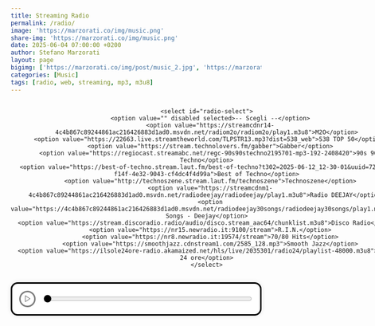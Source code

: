 ```yaml
---
title: Streaming Radio
permalink: /radio/
image: 'https://marzorati.co/img/music.png'
share-img: 'https://marzorati.co/img/music.png'
date: 2025-06-04 07:00:00 +0200
author: Stefano Marzorati
layout: page
bigimg: ['https://marzorati.co/img/post/music_2.jpg', 'https://marzorati.co/img/post/music_3.jpg']
categories: [Music]
tags: [radio, web, streaming, mp3, m3u8]
---
```


<style>
  .radio-wrapper {
    text-align: center;
    margin-bottom: 2em;
    font-family: sans-serif;
  }

  .radio-container {
    display: inline-flex;
    flex-direction: column;
    align-items: center;
  }

  #radio-select {
    padding: 0.75em 1.2em;
    font-size: 1.5rem;
    border: 1px solid #ccc;
    border-radius: 0.75em;
    background-color: #f9f9f9;
    color: #333;
    outline: none;
    appearance: none;
    background-image: url("data:image/svg+xml;utf8,<svg fill='gray' height='20' viewBox='0 0 24 24' width='20' xmlns='http://www.w3.org/2000/svg'><path d='M7 10l5 5 5-5z'/></svg>");
    background-repeat: no-repeat;
    background-position: right 0.8em center;
    background-size: 1em;
    transition: border 0.3s ease, box-shadow 0.3s ease;
    max-width: 230px;
    width: 100%;
    margin-top: 0.5em;
  }

  #radio-select:hover {
    border-color: #aaa;
  }

  #radio-select:focus {
    border-color: #4A90E2;
    box-shadow: 0 0 0 3px rgba(74, 144, 226, 0.2);
  }

  label[for="radio-select"] {
    font-weight: bold;
    font-size: 2rem;
    margin-bottom: 0.3em;
    color: black;
  }

  .custom-player {
    display: flex;
    align-items: center;
    justify-content: center;
    gap: 1em;
    background: #fff;
    padding: 1em;
    border-radius: 1em;
    box-shadow: 0 0 10px rgba(0, 0, 0, 0.1);
    border: 3px solid #000;
    margin-top: 1em;
  }

  #play-pause {
    background: #fff;
    color: #000;
    border: 3px solid #000;
    border-radius: 50%;
    width: 2.5em;
    height: 2.5em;
    cursor: pointer;
    transition: background 0.3s, color 0.3s;
    display: flex;
    align-items: center;
    justify-content: center;
    padding: 0;
  }

  #play-pause svg {
    width: 1.2em;
    height: 1.2em;
  }

  #play-pause:hover:enabled {
    background: #f0f0f0;
  }

  #play-pause:disabled {
    opacity: 0.5;
    cursor: not-allowed;
  }

  #progress {
    flex: 1;
    accent-color: #000;
    background-color: #eee;
    height: 8px;
    border-radius: 5px;
    cursor: pointer;
  }

  @media (max-width: 600px) {
    #radio-select {
      font-size: 2rem;
      padding: 1em;
    }

    label[for="radio-select"] {
      font-size: 1.5rem;
    }
  }
</style>

<div class="radio-wrapper">
  <div class="radio-container">
    
    <select id="radio-select">
      <option value="" disabled selected>-- Scegli --</option>
      <option value="https://streamcdnr14-4c4b867c89244861ac216426883d1ad0.msvdn.net/radiom2o/radiom2o/play1.m3u8">M2O</option>
      <option value="https://22663.live.streamtheworld.com/TLPSTR13.mp3?dist=538_web">538 TOP 50</option>
      <option value="https://stream.technolovers.fm/gabber">Gabber</option>
      <option value="https://regiocast.streamabc.net/regc-90s90stechno2195701-mp3-192-2408420">90s 90s Techno</option>
	  <option value="https://best-of-techno.stream.laut.fm/best-of-techno?t302=2025-06-12_12-30-01&uuid=72708501-f14f-4e32-9043-cf4dc4f4d99a">Best of Techno</option>
      <option value="http://technoszene.stream.laut.fm/technoszene">Technoszene</option>
      <option value="https://streamcdnm1-4c4b867c89244861ac216426883d1ad0.msvdn.net/radiodeejay/radiodeejay/play1.m3u8">Radio DEEJAY</option>
      <option value="https://4c4b867c89244861ac216426883d1ad0.msvdn.net/radiodeejay30songs/radiodeejay30songs/play1.m3u8">30 Songs - Deejay</option>
	  <option value="https://stream.discoradio.radio/audio/disco.stream_aac64/chunklist.m3u8">Disco Radio</option>
	  <option value="https://nr15.newradio.it:9100/stream">R.I.N.</option>
      <option value="https://nr8.newradio.it:19574/stream">70/80 Hits</option>
	  <option value="https://smoothjazz.cdnstream1.com/2585_128.mp3">Smooth Jazz</option>
	  <option value="https://ilsole24ore-radio.akamaized.net/hls/live/2035301/radio24/playlist-48000.m3u8">Il Sole 24 ore</option>
    </select>
  </div>

  <div class="custom-player">
    <button id="play-pause" class="play" disabled>
      <svg id="play-icon" xmlns="http://www.w3.org/2000/svg" viewBox="0 0 24 24" fill="none" stroke="black" stroke-width="2" stroke-linecap="round" stroke-linejoin="round">
        <polygon points="5,3 19,12 5,21" />
      </svg>
    </button>
    <input type="range" id="progress" value="0" min="0" max="100" step="1">
  </div>

  <audio id="audio-player" preload="auto"></audio>
</div>

<script src="https://cdn.jsdelivr.net/npm/hls.js@latest"></script>
<script>
  const player = document.getElementById('audio-player');
  const selector = document.getElementById('radio-select');
  const playPauseBtn = document.getElementById('play-pause');
  let playIcon = document.getElementById('play-icon');
  const progress = document.getElementById('progress');

  let hlsInstance = null;
  let isPlaying = false;

  function setPlayIcon() {
    playPauseBtn.innerHTML = `
      <svg id="play-icon" xmlns="http://www.w3.org/2000/svg" viewBox="0 0 24 24" fill="none" stroke="black" stroke-width="2" stroke-linecap="round" stroke-linejoin="round">
        <polygon points="5,3 19,12 5,21" />
      </svg>
    `;
    playIcon = document.getElementById('play-icon');
  }

  function setPauseIcon() {
    playPauseBtn.innerHTML = `
      <svg id="play-icon" xmlns="http://www.w3.org/2000/svg" viewBox="0 0 24 24" fill="none" stroke="black" stroke-width="2" stroke-linecap="round" stroke-linejoin="round">
        <rect x="6" y="4" width="4" height="16"></rect>
        <rect x="14" y="4" width="4" height="16"></rect>
      </svg>
    `;
    playIcon = document.getElementById('play-icon');
  }

  function playStream(url) {
    if (hlsInstance) {
      hlsInstance.destroy();
      hlsInstance = null;
    }

    if (url.includes('.m3u8')) {
      if (Hls.isSupported()) {
        hlsInstance = new Hls({
          maxBufferLength: 60,
          maxMaxBufferLength: 120,
          liveSyncDuration: 20,
          enableWorker: true,
        });

        hlsInstance.loadSource(url);
        hlsInstance.attachMedia(player);
        hlsInstance.on(Hls.Events.MANIFEST_PARSED, () => {
          player.play().then(() => {
            playPauseBtn.disabled = false;
            setPauseIcon();
            isPlaying = true;
          });
        });

        hlsInstance.on(Hls.Events.ERROR, function (event, data) {
          if (data.fatal) {
            switch (data.type) {
              case Hls.ErrorTypes.NETWORK_ERROR:
                hlsInstance.startLoad();
                break;
              case Hls.ErrorTypes.MEDIA_ERROR:
                hlsInstance.recoverMediaError();
                break;
              default:
                hlsInstance.destroy();
                player.src = '';
                break;
            }
          }
        });

      } else if (player.canPlayType('application/vnd.apple.mpegurl')) {
        player.src = url;
        player.addEventListener('loadedmetadata', () => {
          player.play().then(() => {
            playPauseBtn.disabled = false;
            setPauseIcon();
            isPlaying = true;
          });
        });
      } else {
        alert('Il tuo browser non supporta lo streaming HLS.');
      }
    } else {
      player.src = url;
      player.play().then(() => {
        playPauseBtn.disabled = false;
        setPauseIcon();
        isPlaying = true;
      });
    }
  }

  selector.addEventListener('change', () => {
    const url = selector.value;
    if (url) {
      playStream(url);
    }
  });

  playPauseBtn.addEventListener('click', () => {
    if (player.paused) {
      player.play().then(() => {
        setPauseIcon();
        isPlaying = true;
      });
    } else {
      player.pause();
      setPlayIcon();
      isPlaying = false;
    }
  });

  player.addEventListener('timeupdate', () => {
    if (!isNaN(player.duration)) {
      progress.value = (player.currentTime / player.duration) * 100;
    }
  });

  progress.addEventListener('input', () => {
    if (!isNaN(player.duration)) {
      player.currentTime = (progress.value / 100) * player.duration;
    }
  });

  document.addEventListener("visibilitychange", () => {
    if (!document.hidden && !isPlaying && player.src) {
      player.play().then(() => {
        setPauseIcon();
        isPlaying = true;
      });
    }
  });
</script>
